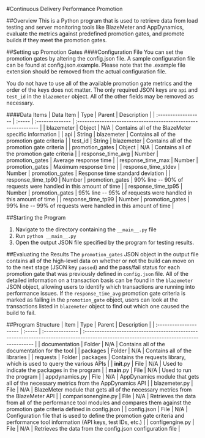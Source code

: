 #Continuous Delivery Performance Promotion

##Overview
This is a Python program that is used to retrieve data from load testing and
server monitoring tools like BlazeMeter and AppDynamics, evaluate the metrics
against predefined promotion gates, and promote builds if they meet the
promotion gates.

##Setting up Promotion Gates
####Configuration File
You can set the promotion gates by altering the config.json file. A sample
configuration file can be found at config.json.example. Please note that the
.example file extension should be removed from the actual configuration file.

You do not have to use all of the available promotion gate metrics and the order
of the keys does not matter. The only required JSON keys are ``api`` and
``test_id`` in the ``blazemeter`` object. All of the other fields may be removed
as necessary.

####Data Items
| Data Item           | Type   | Parent          | Description                                                     |
| :------------------ | :----- | :-------------- | :-------------------------------------------------------------- |
| blazemeter          | Object | N/A             | Contains all of the BlazeMeter specific information             |
| api                 | String | blazemeter      | Contains all of the promotion gate criteria                     |
| test_id             | String | blazemeter      | Contains all of the promotion gate criteria                     |
| promotion_gates     | Object | N/A             | Contains all of the promotion gate criteria                     |
| response_time_avg   | Number | promotion_gates | Average response time                                           |
| response_time_max   | Number | promotion_gates | Maximum response time                                           |
| response_time_stdev | Number | promotion_gates | Response time standard deviation                                |
| response_time_tp90  | Number | promotion_gates | 90% line -- 90% of requests were handled in this amount of time |
| response_time_tp95  | Number | promotion_gates | 95% line -- 95% of requests were handled in this amount of time |
| response_time_tp99  | Number | promotion_gates | 99% line -- 99% of requests were handled in this amount of time |

##Starting the Program
1. Navigate to the directory containing the ``__main__.py`` file
2. Run ``python __main__.py``
3. Open the output JSON file specified by the program for testing results.

##Evaluating the Results
The ``promotion_gates`` JSON object in the output file contains all of the
high-level data on whether or not the build can move on to the next stage (JSON
key ``passed``) and the pass/fail status for each promotion gate that was
previously defined in ``config.json`` file. All of the detailed information on
a transaction basis can be found in the ``blazemeter`` JSON object, allowing
users to identify which transactions are running into performance issues. If
the ``response_time_avg`` promotion gate criteria is marked as failing in the
``promotion_gate`` object, users can look at the transactions listed in
``blazemeter`` object to find out which one caused the build to fail.

##Program Structure
| Item                   | Type   | Parent          | Description                                                                                                                              |
| :--------------------- | :----- | :-------------- | :--------------------------------------------------------------------------------------------------------------------------------------- |
| documentation          | Folder | N/A             | Contains all of the documentation for the tool                                                                                           |
| packages               | Folder | N/A             | Contains all of the libraries                                                                                                            |
| requests               | Folder | packages        | Contains the requests library, which is used to query the various APIs                                                                   |
| __init__.py            | File   | N/A             | Used to indicate the packages in the program                                                                                             |
| __main__.py            | File   | N/A             | Used to run the program                                                                                                                  |
| appdynamics.py         | File   | N/A             | AppDynamics module that gets all of the necessary metrics from the AppDynamics API                                                       |
| blazemeter.py          | File   | N/A             | BlazeMeter module that gets all of the necessary metrics from the BlazeMeter API                                                         |
| comparisonengine.py    | File   | N/A             | Retrieves the data from all of the performance tool modules and compares them against the promotion gate criteria defined in config.json |
| config.json            | File   | N/A             | Configuration file that is used to define the promotion gate criteria and performance tool information (API keys, test IDs, etc.)        |
| configengine.py        | File   | N/A             | Retrieves the data from the config.json configuration file                                                                               |
